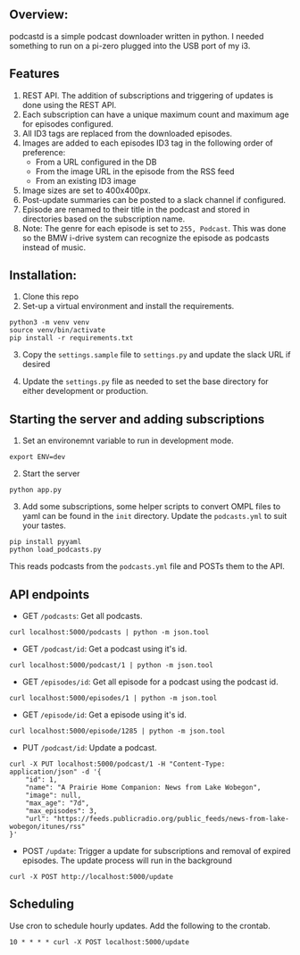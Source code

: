 ## Overview:
  podcastd is a simple podcast downloader written in python. I needed something to run on a pi-zero plugged into the USB port of my i3.

## Features

1) REST API.  The addition of subscriptions and triggering of updates is done using the REST API.
2) Each subscription can have a unique maximum count and maximum age for episodes configured.
3) All ID3 tags are replaced from the downloaded episodes.
4) Images are added to each episodes ID3 tag in the following order of preference:
    * From a URL configured in the DB
    * From the image URL in the episode from the RSS feed
    * From an existing ID3 image
5) Image sizes are set to 400x400px.
6) Post-update summaries can be posted to a slack channel if configured.
7) Episode are renamed to their title in the podcast and stored in directories based on the subscription name.
7) Note: The genre for each episode is set to `255, Podcast`.  This was done so the BMW i-drive system can recognize the episode as podcasts instead of music.


## Installation:

1) Clone this repo
2) Set-up a virtual environment and install the requirements.
```
python3 -m venv venv
source venv/bin/activate
pip install -r requirements.txt
```
3) Copy the `settings.sample` file to `settings.py` and update the slack URL if desired

4) Update the `settings.py` file as needed to set the base directory for either development or production.

## Starting the server and adding subscriptions

1) Set an environemnt variable to run in development mode.
```
export ENV=dev
```
2) Start the server
```
python app.py
```
3) Add some subscriptions, some helper scripts to convert OMPL files to yaml can be found in the `init` directory. Update the `podcasts.yml` to suit your tastes.

```
pip install pyyaml
python load_podcasts.py
```
This reads podcasts from the `podcasts.yml` file and POSTs them to the API.

## API endpoints

- GET `/podcasts`: Get all podcasts.

```
curl localhost:5000/podcasts | python -m json.tool
```


- GET `/podcast/id`: Get a podcast using it's id.
```
curl localhost:5000/podcast/1 | python -m json.tool
```

- GET `/episodes/id`: Get all episode for a podcast using the podcast id.

```
curl localhost:5000/episodes/1 | python -m json.tool
```

- GET `/episode/id`: Get a episode using it's id.

```
curl localhost:5000/episode/1285 | python -m json.tool
```

- PUT `/podcast/id`: Update a podcast.

```
curl -X PUT localhost:5000/podcast/1 -H "Content-Type: application/json" -d '{
    "id": 1,
    "name": "A Prairie Home Companion: News from Lake Wobegon",
    "image": null,
    "max_age": "7d",
    "max_episodes": 3,
    "url": "https://feeds.publicradio.org/public_feeds/news-from-lake-wobegon/itunes/rss"
}'
```

- POST `/update`: Trigger a update for subscriptions and removal of expired episodes. The update process will run in the background

```
curl -X POST http://localhost:5000/update
```

## Scheduling

Use cron to schedule hourly updates. Add the following to the crontab.

```
10 * * * * curl -X POST localhost:5000/update
```
